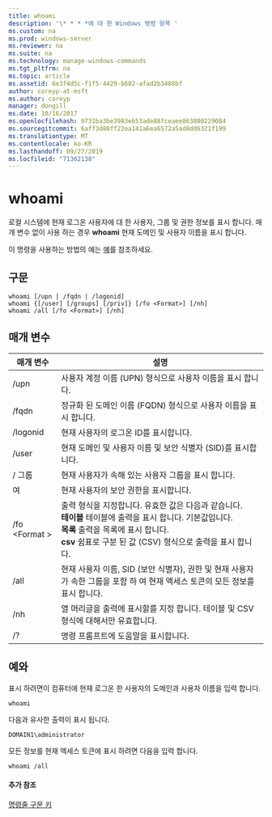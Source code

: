 ```yaml
---
title: whoami
description: '\* * * *에 대 한 Windows 명령 항목 '
ms.custom: na
ms.prod: windows-server
ms.reviewer: na
ms.suite: na
ms.technology: manage-windows-commands
ms.tgt_pltfrm: na
ms.topic: article
ms.assetid: 6e3f4d5c-f1f5-4429-b602-afad2b3488bf
author: coreyp-at-msft
ms.author: coreyp
manager: dongill
ms.date: 10/16/2017
ms.openlocfilehash: 9731ba3be3983eb53ade88fceaee863800229084
ms.sourcegitcommit: 6aff3d88ff22ea141a6ea6572a5ad8dd6321f199
ms.translationtype: MT
ms.contentlocale: ko-KR
ms.lasthandoff: 09/27/2019
ms.locfileid: "71362138"
---
```

# <a name="whoami"></a>whoami



로컬 시스템에 현재 로그온 사용자에 대 한 사용자, 그룹 및 권한 정보를 표시 합니다. 매개 변수 없이 사용 하는 경우 **whoami** 현재 도메인 및 사용자 이름을 표시 합니다.

이 명령을 사용하는 방법의 예는 [예](#BKMK_examples)를 참조하세요.

## <a name="syntax"></a>구문

```
whoami [/upn | /fqdn | /logonid]
whoami {[/user] [/groups] [/priv]} [/fo <Format>] [/nh]
whoami /all [/fo <Format>] [/nh]
```

## <a name="parameters"></a>매개 변수

|매개 변수|설명|
|---------|-----------|
|/upn|사용자 계정 이름 (UPN) 형식으로 사용자 이름을 표시 합니다.|
|/fqdn|정규화 된 도메인 이름 (FQDN) 형식으로 사용자 이름을 표시 합니다.|
|/logonid|현재 사용자의 로그온 ID를 표시합니다.|
|/user|현재 도메인 및 사용자 이름 및 보안 식별자 (SID)를 표시합니다.|
|/ 그룹|현재 사용자가 속해 있는 사용자 그룹을 표시 합니다.|
|여|현재 사용자의 보안 권한을 표시합니다.|
|/fo \<Format >|출력 형식을 지정합니다. 유효한 값은 다음과 같습니다.</br>**테이블** 테이블에 출력을 표시 합니다. 기본값입니다.</br>**목록** 출력을 목록에 표시 합니다.</br>**csv** 쉼표로 구분 된 값 (CSV) 형식으로 출력을 표시 합니다.|
|/all|현재 사용자 이름, SID (보안 식별자), 권한 및 현재 사용자가 속한 그룹을 포함 하 여 현재 액세스 토큰의 모든 정보를 표시 합니다.|
|/nh|열 머리글을 출력에 표시할를 지정 합니다. 테이블 및 CSV 형식에 대해서만 유효합니다.|
|/?|명령 프롬프트에 도움말을 표시합니다.|

## <a name="BKMK_examples"></a>예와

표시 하려면이 컴퓨터에 현재 로그온 한 사용자의 도메인과 사용자 이름을 입력 합니다.
```
whoami
```
다음과 유사한 출력이 표시 됩니다.
```
DOMAIN1\administrator
```
모든 정보를 현재 액세스 토큰에 표시 하려면 다음을 입력 합니다.
```
whoami /all
```

#### <a name="additional-references"></a>추가 참조

[명령줄 구문 키](command-line-syntax-key.md)